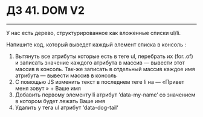 # ДЗ 41. DOM V2
<hr>

У нас есть дерево, структурированное как вложенные списки ul/li.

Напишите код, который выведет каждый элемент списка в консоль :
1. Вытянуть все атрибуты которые есть в теге ul, перебрать их (for..of) и записать значение каждого атрибута в массив — вывести этот массив в консоль. Так-же записать в отдельный массив каждое имя атрибута — вывести массив в консоль
2. С помощью JS изменить текст в последнем теге li на — «Привет меня зовут » + Ваше имя
3. Добавить первому элементу li атрибут ‘data-my-name‘ со значением в котором будет лежать Ваше имя
4. Удалить у тега ul атрибут ‘data-dog-tail‘